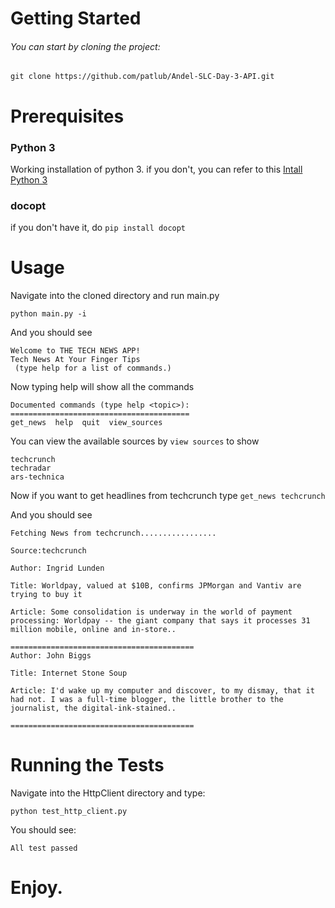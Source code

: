 
# Getting Started

###### You can start by cloning the project:
`git clone https://github.com/patlub/Andel-SLC-Day-3-API.git`


# Prerequisites
### Python 3
Working installation of python 3. if you don't, you can refer to this
[Intall Python 3](https://www.python.org/downloads/)

### docopt

if you don't have it, do `pip install docopt`

# Usage
Navigate into the cloned directory and run main.py

`python main.py -i`

And you should see

```
Welcome to THE TECH NEWS APP!
Tech News At Your Finger Tips
 (type help for a list of commands.)
```

Now typing help will show all the commands

```
Documented commands (type help <topic>):
========================================
get_news  help  quit  view_sources
```
You can view the available sources by `view sources` to show

```
techcrunch
techradar
ars-technica
```

Now if you want to get headlines from techcrunch type `get_news techcrunch`

And you should see

```
Fetching News from techcrunch.................

Source:techcrunch

Author: Ingrid Lunden

Title: Worldpay, valued at $10B, confirms JPMorgan and Vantiv are trying to buy it

Article: Some consolidation is underway in the world of payment processing: Worldpay -- the giant company that says it processes 31 million mobile, online and in-store..

=========================================
Author: John Biggs

Title: Internet Stone Soup

Article: I'd wake up my computer and discover, to my dismay, that it had not. I was a full-time blogger, the little brother to the journalist, the digital-ink-stained..

=========================================

```

# Running the Tests

Navigate into the HttpClient directory and type:


`python test_http_client.py`

You should see:

`All test passed`

# Enjoy.
